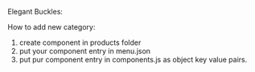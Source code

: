 Elegant Buckles:

How to add new category:

1. create component in products folder
2. put your component entry in menu.json
3. put pur component entry in components.js as object key value pairs.